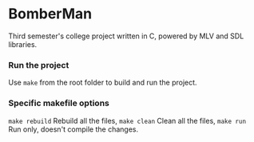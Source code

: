 # BomberMan

Third semester's college project written in C, powered by MLV and SDL libraries.


### Run the project

Use `make` from the root folder to build and run the project.


### Specific makefile options

`make rebuild` Rebuild all the files,
`make clean` Clean all the files,
`make run` Run only, doesn't compile the changes.

